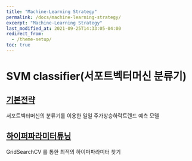 ```yaml
---
title: "Machine-Learning Strategy"
permalink: /docs/machine-learning-strategy/
excerpt: "Machine-Learning Strategy"
last_modified_at: 2021-09-25T14:33:05-04:00
redirect_from:
  - /theme-setup/
toc: true
---
```


# SVM classifier(서포트벡터머신 분류기)

## [기본전략](/posts/20211129_1/)

서포트벡터머신의 분류기를 이용한 일일 주가상승하락트렌드 예측 모델

## [하이퍼파라미터튜닝](/posts/20211212_1)

GridSearchCV 를 통한 최적의 하이퍼파라미터 찾기
